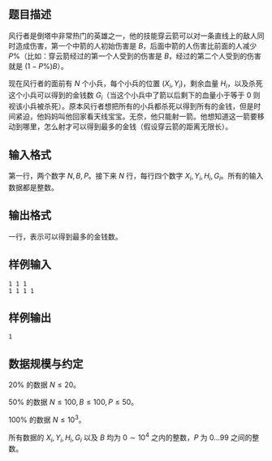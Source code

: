 ## 题目描述

风行者是倒塔中非常热门的英雄之一，他的技能穿云箭可以对一条直线上的敌人同时造成伤害，第一个中箭的人初始伤害是 $B$，后面中箭的人伤害比前面的人减少 $P\%$（比如：穿云箭经过的第一个人受到的伤害是 $B$，经过的第二个人受到的伤害就是 $(1-P\%)B$）。

现在风行者的面前有 $N$ 个小兵，每个小兵的位置 $(X_i,Y_i)$，剩余血量 $H_i$，以及杀死这个小兵可以得到的金钱数 $G_i$（当这个小兵中了箭以后剩下的血量小于等于 $0$ 则视该小兵被杀死）。原本风行者想把所有的小兵都杀死以得到所有的金钱，但是时间紧迫，他妈妈叫他回家看天线宝宝。无奈，他只能射一箭。他想知道这一箭要移动到哪里，怎么射才可以得到最多的金钱（假设穿云箭的距离无限长）。

## 输入格式

第一行，两个数字 $N,B,P$。接下来 $N$ 行，每行四个数字 $X_i,Y_i,H_i,G_i$。所有的输入数据都是整数。

## 输出格式

一行，表示可以得到最多的金钱数。

## 样例输入

```plain
1 1 1
1 1 1 1
```

## 样例输出

```plain
1
```

## 数据规模与约定

$20\%$ 的数据 $N\le 20$。

$50\%$ 的数据 $N\le 100,B\le 100,P\le 50$。

$100\%$ 的数据 $N\le 10^3$。

所有数据的 $X_i,Y_i,H_i,G_i$ 以及 $B$ 均为 $0\sim 10^4$ 之内的整数，$P$ 为 $0\dots 99$ 之间的整数。

